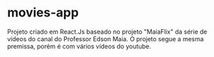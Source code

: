 # movies-app
Projeto criado em React.Js baseado no projeto "MaiaFlix" da série de vídeos do canal do Professor Edson Maia. O projeto segue a mesma premissa, porém é com vários vídeos do youtube.
